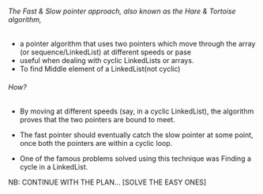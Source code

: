 ###### The Fast & Slow pointer approach, also known as the Hare & Tortoise algorithm, 
- a pointer algorithm that uses two pointers which move through the array (or sequence/LinkedList) at different speeds or pase
- useful when dealing with cyclic LinkedLists or arrays.
- To find Middle element of a LinkedList(not cyclic)

###### How?
- By moving at different speeds (say, in a cyclic LinkedList), the algorithm proves that the two pointers are bound to meet.
- The fast pointer should eventually catch the slow pointer at some point, once both the pointers are within a cyclic loop.

- One of the famous problems solved using this technique was Finding a cycle in a LinkedList. 

NB: CONTINUE WITH THE PLAN...
[SOLVE THE EASY ONES]

